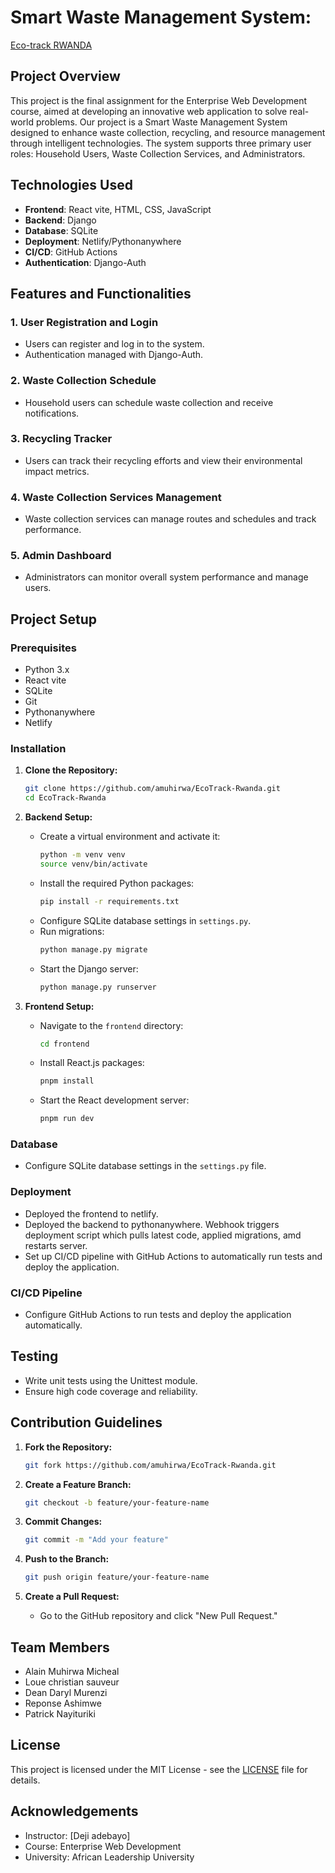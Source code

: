 # Smart Waste Management System:
<a href="https://main--eco-track-rw.netlify.app/">Eco-track RWANDA </a>

## Project Overview
This project is the final assignment for the Enterprise Web Development course, aimed at developing an innovative web application to solve real-world problems. Our project is a Smart Waste Management System designed to enhance waste collection, recycling, and resource management through intelligent technologies. The system supports three primary user roles: Household Users, Waste Collection Services, and Administrators.

## Technologies Used
- **Frontend**: React vite, HTML, CSS, JavaScript
- **Backend**: Django
- **Database**: SQLite
- **Deployment**: Netlify/Pythonanywhere
- **CI/CD**: GitHub Actions
- **Authentication**: Django-Auth

## Features and Functionalities
### 1. User Registration and Login
- Users can register and log in to the system.
- Authentication managed with Django-Auth.

### 2. Waste Collection Schedule
- Household users can schedule waste collection and receive notifications.

### 3. Recycling Tracker
- Users can track their recycling efforts and view their environmental impact metrics.

### 4. Waste Collection Services Management
- Waste collection services can manage routes and schedules and track performance.

### 5. Admin Dashboard
- Administrators can monitor overall system performance and manage users.

## Project Setup

### Prerequisites
- Python 3.x
- React vite
- SQLite
- Git
- Pythonanywhere
- Netlify

### Installation

1. **Clone the Repository:**
   ```bash
   git clone https://github.com/amuhirwa/EcoTrack-Rwanda.git
   cd EcoTrack-Rwanda
   ```

2. **Backend Setup:**
   - Create a virtual environment and activate it:
     ```bash
     python -m venv venv
     source venv/bin/activate
     ```
   - Install the required Python packages:
     ```bash
     pip install -r requirements.txt
     ```
   - Configure SQLite database settings in `settings.py`.
   - Run migrations:
     ```bash
     python manage.py migrate
     ```
   - Start the Django server:
     ```bash
     python manage.py runserver
     ```

3. **Frontend Setup:**
   - Navigate to the `frontend` directory:
     ```bash
     cd frontend
     ```
   - Install React.js packages:
     ```bash
     pnpm install
     ```
   - Start the React development server:
     ```bash
     pnpm run dev
     ```

### Database
- Configure SQLite database settings in the `settings.py` file.

### Deployment
- Deployed the frontend to netlify.
- Deployed the backend to pythonanywhere. Webhook triggers deployment script which pulls latest code, applied migrations, amd restarts server.
- Set up CI/CD pipeline with GitHub Actions to automatically run tests and deploy the application.

### CI/CD Pipeline
- Configure GitHub Actions to run tests and deploy the application automatically.

## Testing
- Write unit tests using the Unittest module.
- Ensure high code coverage and reliability.

## Contribution Guidelines
1. **Fork the Repository:**
   ```bash
   git fork https://github.com/amuhirwa/EcoTrack-Rwanda.git
   ```

2. **Create a Feature Branch:**
   ```bash
   git checkout -b feature/your-feature-name
   ```

3. **Commit Changes:**
   ```bash
   git commit -m "Add your feature"
   ```

4. **Push to the Branch:**
   ```bash
   git push origin feature/your-feature-name
   ```

5. **Create a Pull Request:**
   - Go to the GitHub repository and click "New Pull Request."

## Team Members
- Alain Muhirwa Micheal
- Loue christian sauveur 
- Dean Daryl Murenzi
- Reponse Ashimwe
- Patrick Nayituriki 

## License
This project is licensed under the MIT License - see the [LICENSE](LICENSE) file for details.

## Acknowledgements
- Instructor: [Deji adebayo]
- Course: Enterprise Web Development
- University: African Leadership University
